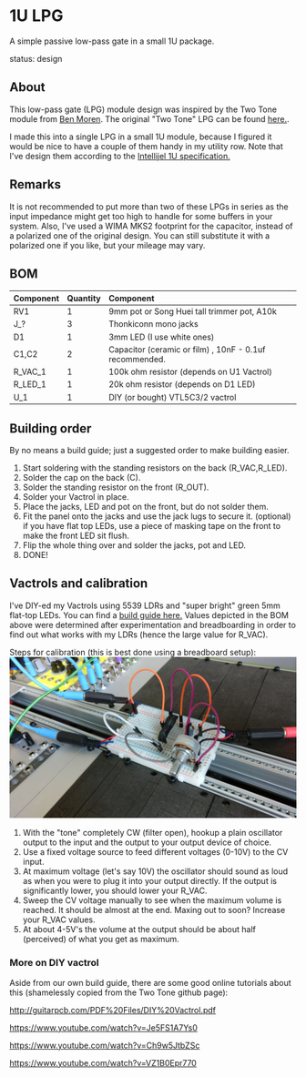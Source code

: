 # 1U LPG

A simple passive low-pass gate in a small 1U package.

status: design

## About

This low-pass gate (LPG) module design was inspired by the Two Tone module from [Ben Moren](http://benmoren.com/). The original "Two Tone" LPG can be found [here.](https://github.com/bmoren/two-tone).

I made this into a single LPG in a small 1U module, because I figured it would be nice to have a couple of them handy in my utility row. Note that I've design them according to the [Intellijel 1U specification.](https://intellijel.com/support/1u-technical-specifications/)

## Remarks

It is not recommended to put more than two of these LPGs in series as the input impedance might get too high to handle for some buffers in your system. Also, I've used a WIMA MKS2 footprint for the capacitor, instead of a polarized one of the original design. You can still substitute it with a polarized one if you like, but your mileage may vary. 

## BOM

| Component | Quantity    | Component     |
| :------------- | :------------- | :------------- |
| RV1 | 1 | 9mm pot or Song Huei tall trimmer pot, A10k |
| J_? | 3 | Thonkiconn mono jacks |
| D1 | 1 | 3mm LED (I use white ones) |
| C1,C2 | 2 | Capacitor (ceramic or film) , 10nF - 0.1uf recommended. |
| R_VAC_1 | 1 | 100k ohm resistor (depends on U1 Vactrol) |
| R_LED_1 | 1 | 20k ohm resistor (depends on D1 LED) |
| U_1 | 1 | DIY (or bought) VTL5C3/2 vactrol |

## Building order

By no means a build guide; just a suggested order to make building easier.

1. Start soldering with the standing resistors on the back (R_VAC,R_LED).
2. Solder the cap on the back (C).
3. Solder the standing resistor on the front (R_OUT).
4. Solder your Vactrol in place.
5. Place the jacks, LED and pot on the front, but do not solder them.
6. Fit the panel onto the jacks and use the jack lugs to secure it.
   (optional) if you have flat top LEDs, use a piece of masking tape on the front to make the front LED sit flush.
7. Flip the whole thing over and solder the jacks, pot and LED.
8. DONE!

## Vactrols and calibration

I've DIY-ed my Vactrols using 5539 LDRs and "super bright" green 5mm flat-top LEDs. You can find a [build guide here.](../MakingVactrols) Values depicted in the BOM above were determined after experimentation and breadboarding in order to find out what works with my LDRs (hence the large value for R_VAC).

Steps for calibration (this is best done using a breadboard setup):
![Breadboard setup](breadboard_LPG.jpg)

1. With the "tone" completely CW (filter open), hookup a plain oscillator output to the input and the output to your output device of choice.
2. Use a fixed voltage source to feed different voltages (0-10V) to the CV input.
3. At maximum voltage (let's say 10V) the oscillator should sound as loud as when you were to plug it into your output directly. If the output is significantly lower, you should lower your R_VAC.
4. Sweep the CV voltage manually to see when the maximum volume is reached. It should be almost at the end. Maxing out to soon? Increase your R_VAC values.
5. At about 4-5V's the volume at the output should be about half (perceived) of what you get as maximum.

### More on DIY vactrol

Aside from our own build guide, there are some good online tutorials about this (shamelessly copied from the Two Tone github page):

<http://guitarpcb.com/PDF%20Files/DIY%20Vactrol.pdf>

<https://www.youtube.com/watch?v=Je5FS1A7Ys0>

<https://www.youtube.com/watch?v=Ch9w5JtbZSc>

<https://www.youtube.com/watch?v=VZ1B0Epr770>
